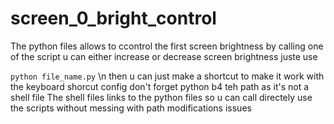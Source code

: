 # screen_0_bright_control
The python files allows to ccontrol the first screen brightness by calling one of the script u can either increase or decrease screen brightness juste use

  `python file_name.py` \n
then u can just make a shortcut to make it work with the keyboard shorcut config
don't forget python b4 teh path as it's not a shell file 
The shell files links to the python files so u can call directely use the scripts without messing with path modifications issues
